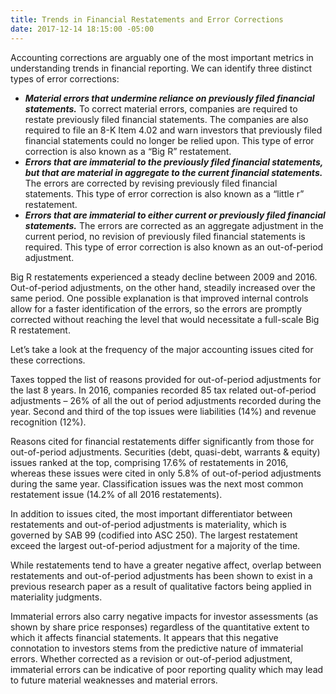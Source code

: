 ```yaml
---
title: Trends in Financial Restatements and Error Corrections
date: 2017-12-14 18:15:00 -05:00
---
```


Accounting corrections are arguably one of the most important metrics in understanding trends in financial reporting. We can identify three distinct types of error corrections:
* _**Material errors that undermine reliance on previously filed financial statements.**_ To correct material errors, companies are required to restate previously filed financial statements. The companies are also required to file an 8-K Item 4.02 and warn investors that previously filed financial statements could no longer be relied upon. This type of error correction is also known as a “Big R” restatement.
* _**Errors that are immaterial to the previously filed financial statements, but that are material in aggregate to the current financial statements.**_ The errors are corrected by revising previously filed financial statements. This type of error correction is also known as a “little r” restatement.
* _**Errors that are immaterial to either current or previously filed financial statements.**_ The errors are corrected as an aggregate adjustment in the current period, no revision of previously filed financial statements is required. This type of error correction is also known as an out-of-period adjustment.

Big R restatements experienced a steady decline between 2009 and 2016. Out-of-period adjustments, on the other hand, steadily increased over the same period. One possible explanation is that improved internal controls allow for a faster identification of the errors, so the errors are promptly corrected without reaching the level that would necessitate a full-scale Big R restatement.

Let’s take a look at the frequency of the major accounting issues cited for these corrections.

Taxes topped the list of reasons provided for out-of-period adjustments for the last 8 years. In 2016, companies recorded 85 tax related out-of-period adjustments – 26% of all the out of period adjustments recorded during the year. Second and third of the top issues were liabilities (14%) and revenue recognition (12%).

Reasons cited for financial restatements differ significantly from those for out-of-period adjustments. Securities (debt, quasi-debt, warrants & equity) issues ranked at the top, comprising 17.6% of restatements in 2016, whereas these issues were cited in only 5.8% of out-of-period adjustments during the same year. Classification issues was the next most common restatement issue (14.2% of all 2016 restatements).

In addition to issues cited, the most important differentiator between restatements and out-of-period adjustments is materiality, which is governed by SAB 99 (codified into ASC 250). The largest restatement exceed the largest out-of-period adjustment for a majority of the time.

While restatements tend to have a greater negative affect, overlap between restatements and out-of-period adjustments has been shown to exist in a previous research paper as a result of qualitative factors being applied in materiality judgments.

Immaterial errors also carry negative impacts for investor assessments (as shown by share price responses) regardless of the quantitative extent to which it affects financial statements. It appears that this negative connotation to investors stems from the predictive nature of immaterial errors. Whether corrected as a revision or out-of-period adjustment, immaterial errors can be indicative of poor reporting quality which may lead to future material weaknesses and material errors.